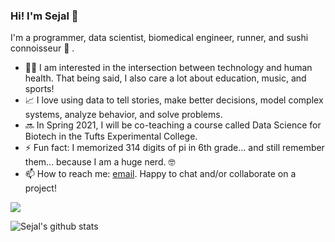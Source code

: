 ### Hi! I'm Sejal 👋

<!--
**sejaldua/sejaldua** is a ✨ _special_ ✨ repository because its `README.md` (this file) appears on your GitHub profile.

Here are some ideas to get you started:

- 🔭 I’m currently working on ...
- 🌱 I’m currently learning ...
- 👯 I’m looking to collaborate on ...
- 🤔 I’m looking for help with ...
- 💬 Ask me about ...
- 📫 How to reach me: ...
- 😄 Pronouns: ...
- ⚡ Fun fact: ...
-->

I'm a programmer, data scientist, biomedical engineer, runner, and sushi connoisseur 🍣 .

- 👩‍💻 I am interested in the intersection between technology and human health. That being said, I also care a lot about education, music, and sports!
- 📈 I love using data to tell stories, make better decisions, model complex systems, analyze behavior, and solve problems.
- 🔜 In Spring 2021, I will be co-teaching a course called Data Science for Biotech in the Tufts Experimental College.
- ⚡ Fun fact: I memorized 314 digits of pi in 6th grade... and still remember them... because I am a huge nerd. 🤓 
- 📫 How to reach me: [email](mailto:sejaldua@gmail.com). Happy to chat and/or collaborate on a project!

![](https://komarev.com/ghpvc/?username=sejaldua&color=A4CEE5)

![Sejal's github stats](https://github-readme-stats.vercel.app/api?username=sejaldua&count_private=true&show_icons=true&theme=prussian)
